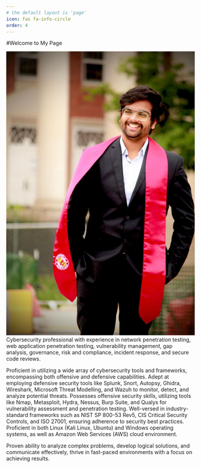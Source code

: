 ```yaml
---
# the default layout is 'page'
icon: fas fa-info-circle
order: 4
---
```


#Welcome to My Page

![About](/assets/img/Me.jpg)
Cybersecurity professional with experience in network penetration testing, web application penetration testing, vulnerability management, gap analysis, governance, risk and compliance, incident response, and secure code reviews.

Proficient in utilizing a wide array of cybersecurity tools and frameworks, encompassing both offensive and defensive capabilities. Adept at employing defensive security tools like Splunk, Snort, Autopsy, Ghidra, Wireshark, Microsoft Threat Modelling, and Wazuh to monitor, detect, and analyze potential threats. Possesses offensive security skills, utilizing tools like Nmap, Metasploit, Hydra, Nessus, Burp Suite, and Qualys for vulnerability assessment and penetration testing. Well-versed in industry-standard frameworks such as NIST SP 800-53 Rev5, CIS Critical Security Controls, and ISO 27001, ensuring adherence to security best practices. Proficient in both Linux (Kali Linux, Ubuntu) and Windows operating systems, as well as Amazon Web Services (AWS) cloud environment. 

Proven ability to analyze complex problems, develop logical solutions, and communicate effectively, thrive in fast-paced environments with a focus on achieving results.
